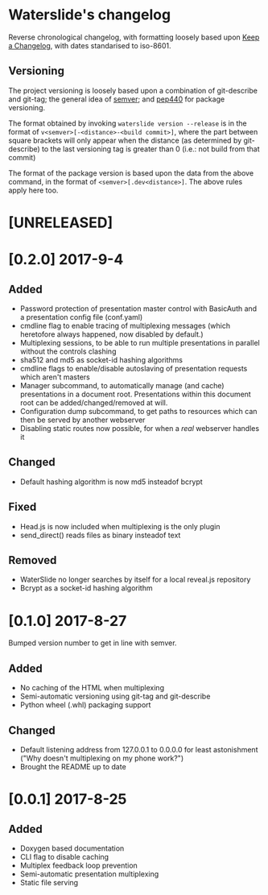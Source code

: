 # Waterslide's changelog
Reverse chronological changelog, with formatting loosely based upon
[Keep a Changelog](http://keepachangelog.com/en/1.0.0/), with dates
standarised to iso-8601.

## Versioning
The project versioning is loosely based upon a combination of git-describe and
git-tag; the general idea of [semver](http://semver.org/spec/v2.0.0.html);
and [pep440](https://www.python.org/dev/peps/pep-0440/) for package versioning.

The format obtained by invoking `waterslide version --release` is in the format
of `v<semver>[-<distance>-<build commit>]`, where the part between square
brackets will only appear when the distance (as determined by git-describe) to
the last versioning tag is greater than 0 (i.e.: not build from that commit)

The format of the package version is based upon the data from the above
command, in the format of `<semver>[.dev<distance>]`. The above rules apply
here too.

# [UNRELEASED]

# [0.2.0] 2017-9-4
## Added
- Password protection of presentation master control with BasicAuth and a
  presentation config file (conf.yaml)
- cmdline flag to enable tracing of multiplexing messages (which heretofore
  always happened, now disabled by default.)
- Multiplexing sessions, to be able to run multiple presentations in
  parallel without the controls clashing
- sha512 and md5 as socket-id hashing algorithms
- cmdline flags to enable/disable autoslaving of presentation requests which
  aren't masters
- Manager subcommand, to automatically manage (and cache) presentations in
  a document root. Presentations within this document root can be
  added/changed/removed at will.
- Configuration dump subcommand, to get paths to resources which can then be
  served by another webserver
- Disabling static routes now possible, for when a _real_ webserver handles it

## Changed
- Default hashing algorithm is now md5 insteadof bcrypt

## Fixed
- Head.js is now included when multiplexing is the only plugin
- send_direct() reads files as binary insteadof text

## Removed
- WaterSlide no longer searches by itself for a local reveal.js repository
- Bcrypt as a socket-id hashing algorithm

# [0.1.0] 2017-8-27
Bumped version number to get in line with semver.

## Added
- No caching of the HTML when multiplexing
- Semi-automatic versioning using git-tag and git-describe
- Python wheel (.whl) packaging support

## Changed
- Default listening address from 127.0.0.1 to 0.0.0.0 for least astonishment
  ("Why doesn't multiplexing on my phone work?")
- Brought the README up to date

# [0.0.1] 2017-8-25
## Added
- Doxygen based documentation
- CLI flag to disable caching
- Multiplex feedback loop prevention
- Semi-automatic presentation multiplexing
- Static file serving
